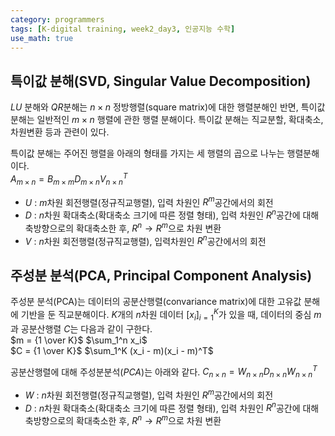 ```yaml
---
category: programmers
tags: [K-digital training, week2_day3, 인공지능 수학]
use_math: true
---
```



## 특이값 분해(SVD, Singular Value Decomposition)
$LU$ 분해와 $QR$분해는 $n \times n$ 정방행렬(square matrix)에 대한 행렬분해인 반면, 특이값 분해는 일반적인 $m \times n$ 행렬에 관한 행렬 분해이다. 특이값 분해는 직교분할, 확대축소, 차원변환 등과 관련이 있다.   

특이값 분해는 주어진 행렬을 아래의 형태를 가지는 세 행렬의 곱으로 나누는 행렬분해 이다.   
$A_{m \times n} = B_{m \times m} D_{m \times n} V_{n \times n}^T$
- $U$ : $m$차원 회전행렬(정규직교행렬), 입력 차원인 $R^m$공간에서의 회전
- $D$ : $n$차원 확대축소(확대축소 크기에 따른 정렬 형태), 입력 차원인 $R^n$공간에 대해 축방향으로의 확대축소한 후, $R^n \to R^m$으로 차원 변환
- $V$ : $n$차원 회전행렬(정규직교행렬), 입력차원인 $R^n$공간에서의 회전

## 주성분 분석(PCA, Principal Component Analysis)
주성분 분석(PCA)는 데이터의 공분산행렬(convariance matrix)에 대한 고유값 분해에 기반을 둔 직교분해이다. $K$개의 $n$차원 데이터 $[x_i]_{i=1}^K$가 있을 때, 데이터의 중심 $m$과 공분산행렬 $C$는 다음과 같이 구한다.   
$m = {1 \over K}$ $\sum_1^n x_i$   
   $C = {1 \over K}$ $\sum_1^K (x_i - m)(x_i - m)^T$   

공분산행렬에 대해 주성분분석$(PCA)$는 아래와 같다.
$C_{n \times n} = W_{n \times n} D_{n \times n} W_{n \times n}^T$
- $W$ : $n$차원 회전행렬(정규직교행렬), 입력 차원인 $R^m$공간에서의 회전
- $D$ : $n$차원 확대축소(확대축소 크기에 따른 정렬 형태), 입력 차원인 $R^n$공간에 대해 축방향으로의 확대축소한 후, $R^n \to R^m$으로 차원 변환
